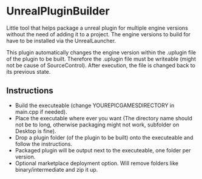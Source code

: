 # UnrealPluginBuilder

Little tool that helps package a unreal plugin for multiple engine versions without the need of adding it to a project. 
The engine versions to build for have to be installed via the UnrealLauncher.

This plugin automatically changes the engine version within the .uplugin file of the plugin to be built. Therefore the .uplugin file must be writeable (might not be cause of SourceControl). After execution, the file is changed back to its previous state.

## Instructions
- Build the executeable (change YOUREPICGAMESDIRECTORY in main.cpp if needed).
- Place the executable where ever you want (The directory name should not be to long, otherwise packaging might not work, subfolder on Desktop is fine).
- Drop a plugin folder (of the plugin to be built) onto the executeable and follow the instructions.
- Packaged plugin will be output next to the executeable, one folder per version.
- Optional marketplace deployment option. Will remove folders like binary/intermediate and zip it up.
